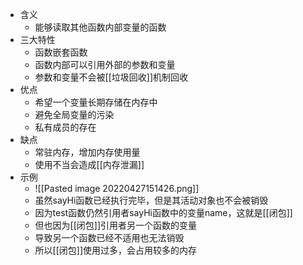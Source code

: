 - 含义
	- 能够读取其他函数内部变量的函数
- 三大特性
	- 函数嵌套函数
	- 函数内部可以引用外部的参数和变量
	- 参数和变量不会被[[垃圾回收]]机制回收
- 优点
	- 希望一个变量长期存储在内存中
	- 避免全局变量的污染
	- 私有成员的存在
- 缺点
	- 常驻内存，增加内存使用量
	- 使用不当会造成[[内存泄漏]]
- 示例
	- ![[Pasted image 20220427151426.png]]
	- 虽然sayHi函数已经执行完毕，但是其活动对象也不会被销毁
	- 因为test函数仍然引用者sayHi函数中的变量name，这就是[[闭包]]
	- 但也因为[[闭包]]引用者另一个函数的变量
	- 导致另一个函数已经不适用也无法销毁
	- 所以[[闭包]]使用过多，会占用较多的内存